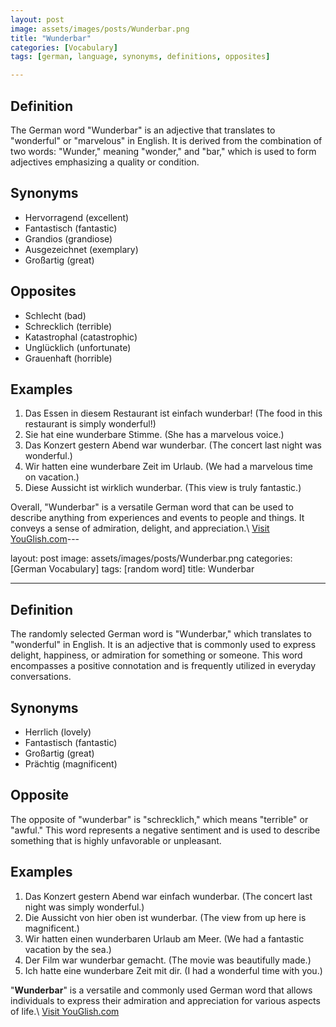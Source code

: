 ```yaml
---
layout: post
image: assets/images/posts/Wunderbar.png
title: "Wunderbar"
categories: [Vocabulary]
tags: [german, language, synonyms, definitions, opposites]

---
```


## Definition

The German word "Wunderbar" is an adjective that translates to "wonderful" or "marvelous" in English. It is derived from the combination of two words: "Wunder," meaning "wonder," and "bar," which is used to form adjectives emphasizing a quality or condition. 

## Synonyms

- Hervorragend (excellent)
- Fantastisch (fantastic)
- Grandios (grandiose)
- Ausgezeichnet (exemplary)
- Großartig (great)

## Opposites

- Schlecht (bad)
- Schrecklich (terrible)
- Katastrophal (catastrophic)
- Unglücklich (unfortunate)
- Grauenhaft (horrible)

## Examples

1. Das Essen in diesem Restaurant ist einfach wunderbar! (The food in this restaurant is simply wonderful!)
2. Sie hat eine wunderbare Stimme. (She has a marvelous voice.)
3. Das Konzert gestern Abend war wunderbar. (The concert last night was wonderful.)
4. Wir hatten eine wunderbare Zeit im Urlaub. (We had a marvelous time on vacation.)
5. Diese Aussicht ist wirklich wunderbar. (This view is truly fantastic.)

Overall, "Wunderbar" is a versatile German word that can be used to describe anything from experiences and events to people and things. It conveys a sense of admiration, delight, and appreciation.\ <a id="yg-widget-0" class="youglish-widget" data-query="Wunderbar" data-lang="german" data-components="8412" data-auto-start="0" data-bkg-color="theme_light" data-title="How%20to%20pronounce%20Wunderbar%20in%20German"  rel="nofollow" href="https://youglish.com">Visit YouGlish.com</a><script async src="https://youglish.com/public/emb/widget.js" charset="utf-8"></script>---

layout: post
image: assets/images/posts/Wunderbar.png
categories: [German Vocabulary]
tags: [random word]
title: Wunderbar

---

## Definition

The randomly selected German word is "Wunderbar," which translates to "wonderful" in English. It is an adjective that is commonly used to express delight, happiness, or admiration for something or someone. This word encompasses a positive connotation and is frequently utilized in everyday conversations.

## Synonyms

- Herrlich (lovely)
- Fantastisch (fantastic)
- Großartig (great)
- Prächtig (magnificent)

## Opposite

The opposite of "wunderbar" is "schrecklich," which means "terrible" or "awful." This word represents a negative sentiment and is used to describe something that is highly unfavorable or unpleasant.

## Examples

1. Das Konzert gestern Abend war einfach wunderbar. (The concert last night was simply wonderful.)
2. Die Aussicht von hier oben ist wunderbar. (The view from up here is magnificent.)
3. Wir hatten einen wunderbaren Urlaub am Meer. (We had a fantastic vacation by the sea.)
4. Der Film war wunderbar gemacht. (The movie was beautifully made.)
5. Ich hatte eine wunderbare Zeit mit dir. (I had a wonderful time with you.)

"**Wunderbar**" is a versatile and commonly used German word that allows individuals to express their admiration and appreciation for various aspects of life.\ <a id="yg-widget-0" class="youglish-widget" data-query="Wunderbar" data-lang="german" data-components="8412" data-auto-start="0" data-bkg-color="theme_light" data-title="How%20to%20pronounce%20Wunderbar%20in%20German"  rel="nofollow" href="https://youglish.com">Visit YouGlish.com</a><script async src="https://youglish.com/public/emb/widget.js" charset="utf-8"></script>